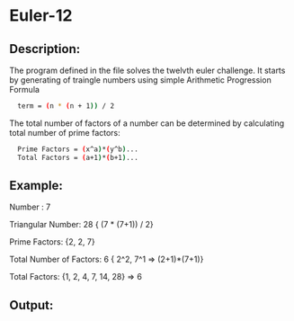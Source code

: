 # Euler-12


## Description:
  The program defined in the file solves the twelvth euler challenge.
  It starts by generating of traingle numbers using simple Arithmetic 
  Progression Formula
  ```bash
    term = (n * (n + 1)) / 2
  ```
  The total number of factors of a number can be determined by
  calculating total number of prime factors:
  ```bash
    Prime Factors = (x^a)*(y^b)...
    Total Factors = (a+1)*(b+1)...
  ```
  
## Example:
   Number : 7
    
   Triangular Number: 28 { (7 * (7+1)) / 2}
   
   Prime Factors: {2, 2, 7}
   
   Total Number of Factors: 6 { 2^2, 7^1 => (2+1)*(7+1)}
   
   Total Factors: {1, 2, 4, 7, 14, 28} => 6
   
 ## Output:
  
